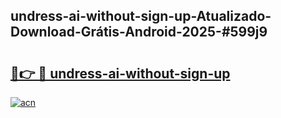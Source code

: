 ## undress-ai-without-sign-up-Atualizado-Download-Grátis-Android-2025-#599j9

# <h2><a href="https://ainizakaria.my?title=undress-ai-without-sign-up&ref=20M">🔗👉 🔴 undress-ai-without-sign-up</a></h2>

[![acn](https://github.com/user-attachments/assets/0f9c940e-d8b0-45ae-aac7-cd30a18b3e1c)](https://ainizakaria.my?title=undress-ai-without-sign-up&ref=20M)

